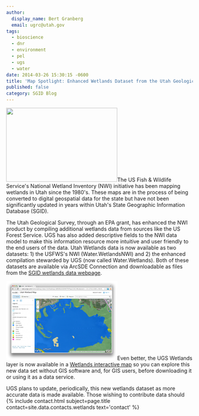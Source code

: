 ```yaml
---
author:
  display_name: Bert Granberg
  email: ugrc@utah.gov
tags:
  - bioscience
  - dnr
  - environment
  - pel
  - ugs
  - water
date: 2014-03-26 15:30:15 -0600
title: 'Map Spotlight: Enhanced Wetlands Dataset from the Utah Geological Survey'
published: false
category: SGID Blog
---
```


<p><a href="/images/404.png"><img src="/images/404.png" alt="" title="Wetland" width="300" height="200" class="inline-text-right" /></a>The US Fish & Wildlife Service's National Wetland Inventory (NWI) initiative has been mapping wetlands in Utah since the 1980's. These maps are in the process of being converted to digital geospatial data for the state but have not been significantly updated in years within Utah's State Geographic Information Database (SGID).</p>
<p>The Utah Geological Survey, through an EPA grant, has enhanced the NWI product by compiling additional wetlands data from sources like the US Forest Service. UGS has also added descriptive fields to the NWI data model to make this information resource more intuitive and user friendly to the end users of the data. Utah Wetlands data is now available as two datasets: 1) the USFWS's NWI (Water.WetlandsNWI) and 2) the enhanced compilation stewarded by UGS (now called Water.Wetlands). Both of these datasets are available via ArcSDE Connection and downloadable as files from the <a href="{% link data/water/wetlands/index.html %}">SGID wetlands data webpage</a>.</p>
<p><a href="../../images/pillar-blog/2014-03-26-mapping-spotlight-enhanced-wetlands-dataset-from-the-utah-geological-survey/wetlands_agol.png"><img src="../../images/pillar-blog/2014-03-26-mapping-spotlight-enhanced-wetlands-dataset-from-the-utah-geological-survey/wetlands_agol_sm.png" alt="" title="wetlands" class="inline-text-right" /></a>Even better, the UGS Wetlands layer is now available in a <a href="http://bit.ly/1hK0rqQ ">Wetlands interactive map</a> so you can explore this new data set without GIS software and, for GIS users, before downloading it or using it as a data service.</p>
<p>UGS plans to update, periodically, this new wetlands dataset as more accurate data is made available. Those wishing to contribute data should {% include contact.html subject=page.title contact=site.data.contacts.wetlands text='contact' %}</p>
